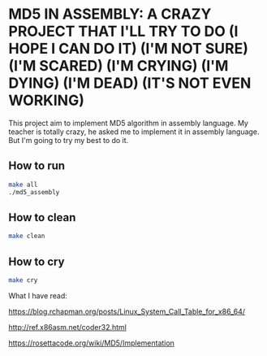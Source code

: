 # MD5 IN ASSEMBLY: A CRAZY PROJECT THAT I'LL TRY TO DO (I HOPE I CAN DO IT) (I'M NOT SURE) (I'M SCARED) (I'M CRYING) (I'M DYING) (I'M DEAD) (IT'S NOT EVEN WORKING)
 
This project aim to implement MD5 algorithm in assembly language. My teacher is totally crazy, he asked me to implement it in assembly language. But I'm going to try my best to do it.

## How to run
    
```bash
make all
./md5_assembly
```


## How to clean

```bash
make clean
```

## How to cry
```bash
make cry
```

What I have read:

https://blog.rchapman.org/posts/Linux_System_Call_Table_for_x86_64/

http://ref.x86asm.net/coder32.html

https://rosettacode.org/wiki/MD5/Implementation
